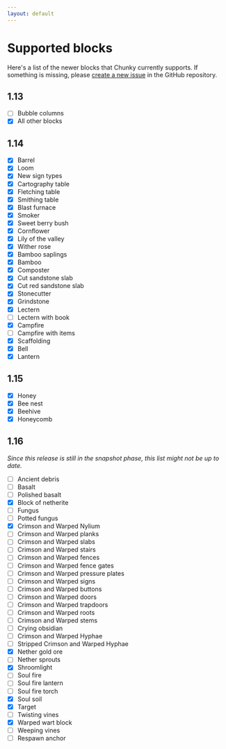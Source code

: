 ```yaml
---
layout: default
---
```


# Supported blocks

Here's a list of the newer blocks that Chunky currently supports. If something is missing, please [create a new issue](https://github.com/leMaik/chunky/issues) in the GitHub repository.

## 1.13

- [ ] Bubble columns
- [x] All other blocks

## 1.14

- [x] Barrel
- [x] Loom
- [x] New sign types
- [x] Cartography table
- [x] Fletching table
- [x] Smithing table
- [x] Blast furnace
- [x] Smoker
- [x] Sweet berry bush
- [x] Cornflower
- [x] Lily of the valley
- [x] Wither rose
- [x] Bamboo saplings
- [x] Bamboo
- [x] Composter
- [x] Cut sandstone slab
- [x] Cut red sandstone slab
- [x] Stonecutter
- [x] Grindstone
- [x] Lectern
- [ ] Lectern with book
- [x] Campfire
- [ ] Campfire with items
- [x] Scaffolding
- [x] Bell
- [x] Lantern

## 1.15

- [x] Honey
- [x] Bee nest
- [x] Beehive
- [x] Honeycomb

## 1.16

_Since this release is still in the snapshot phase, this list might not be up to date._

- [ ] Ancient debris
- [ ] Basalt
- [ ] Polished basalt
- [x] Block of netherite
- [ ] Fungus
- [ ] Potted fungus
- [x] Crimson and Warped Nylium
- [ ] Crimson and Warped planks
- [ ] Crimson and Warped slabs
- [ ] Crimson and Warped stairs
- [ ] Crimson and Warped fences
- [ ] Crimson and Warped fence gates
- [ ] Crimson and Warped pressure plates
- [ ] Crimson and Warped signs
- [ ] Crimson and Warped buttons
- [ ] Crimson and Warped doors
- [ ] Crimson and Warped trapdoors
- [ ] Crimson and Warped roots
- [ ] Crimson and Warped stems
- [ ] Crying obsidian
- [ ] Crimson and Warped Hyphae
- [ ] Stripped Crimson and Warped Hyphae
- [x] Nether gold ore
- [ ] Nether sprouts
- [x] Shroomlight
- [ ] Soul fire
- [ ] Soul fire lantern
- [ ] Soul fire torch
- [x] Soul soil
- [x] Target
- [ ] Twisting vines
- [x] Warped wart block
- [ ] Weeping vines
- [ ] Respawn anchor
